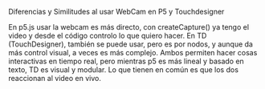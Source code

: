 Diferencias y Similitudes al usar WebCam en P5 y Touchdesigner

En p5.js usar la webcam es más directo, con createCapture() ya tengo el video y desde el código controlo lo que quiero hacer. En TD (TouchDesigner), también se puede usar, pero es por nodos, y aunque da más control visual, a veces es más complejo. Ambos permiten hacer cosas interactivas en tiempo real, pero mientras p5 es más lineal y basado en texto, TD es visual y modular. Lo que tienen en común es que los dos reaccionan al video en vivo.